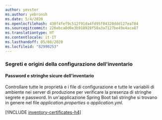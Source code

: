 ```yaml
---
author: yevster
ms.author: yebronsh
ms.date: 5/4/2020
ms.openlocfilehash: 430f4fef9c512f91da4fd95f04320ddd127ea784
ms.sourcegitcommit: 226ebca0d0e3b918928f58a3a7127be49e4aca87
ms.translationtype: HT
ms.contentlocale: it-IT
ms.lasthandoff: 05/08/2020
ms.locfileid: "82990253"
---
```

### <a name="inventory-configuration-sources-and-secrets"></a>Segreti e origini della configurazione dell'inventario

#### <a name="inventory-passwords-and-secure-strings"></a>Password e stringhe sicure dell'inventario

Controllare tutte le proprietà e i file di configurazione e tutte le variabili di ambiente nei server di produzione per verificare la presenza di stringhe segrete e password. In un'applicazione Spring Boot tali stringhe si trovano in genere nel file *application.properties* o *application.yml*.

[!INCLUDE [inventory-certificates-h4](inventory-certificates-h4.md)]
